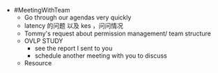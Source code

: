 - #MeetingWithTeam
	- Go through our agendas very quickly
	- latency 的问题 以及 kes ，问问情况
	- Tommy's request about permission management/ team structure
	- OVLP STUDY
		- see the report I sent to you
		- schedule another meeting with you to discuss
	- Resource